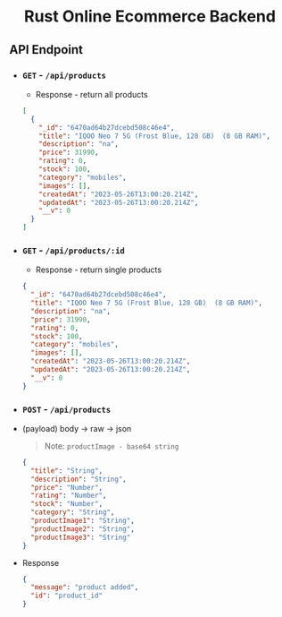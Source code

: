 <h1 align="center">
    Rust Online Ecommerce Backend
</h1>

## API Endpoint

- ### `GET` - `/api/products`

  - Response - return all products

  ```json
  [
    {
      "_id": "6470ad64b27dcebd508c46e4",
      "title": "IQOO Neo 7 5G (Frost Blue, 128 GB)  (8 GB RAM)",
      "description": "na",
      "price": 31990,
      "rating": 0,
      "stock": 100,
      "category": "mobiles",
      "images": [],
      "createdAt": "2023-05-26T13:00:20.214Z",
      "updatedAt": "2023-05-26T13:00:20.214Z",
      "__v": 0
    }
  ]
  ```

- ### `GET` - `/api/products/:id`

  - Response - return single products

  ```json
  {
    "_id": "6470ad64b27dcebd508c46e4",
    "title": "IQOO Neo 7 5G (Frost Blue, 128 GB)  (8 GB RAM)",
    "description": "na",
    "price": 31990,
    "rating": 0,
    "stock": 100,
    "category": "mobiles",
    "images": [],
    "createdAt": "2023-05-26T13:00:20.214Z",
    "updatedAt": "2023-05-26T13:00:20.214Z",
    "__v": 0
  }
  ```

- ### `POST` - `/api/products`
- (payload) body -> raw -> json

  > Note: `productImage - base64 string`

  ```json
  {
    "title": "String",
    "description": "String",
    "price": "Number",
    "rating": "Number",
    "stock": "Number",
    "category": "String",
    "productImage1": "String",
    "productImage2": "String",
    "productImage3": "String"
  }
  ```

- Response
  ```json
  {
    "message": "product added",
    "id": "product_id"
  }
  ```
